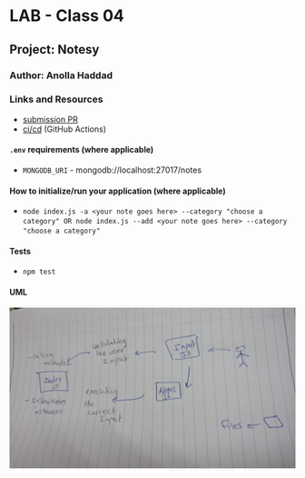 # LAB - Class 04

## Project: Notesy

### Author: Anolla Haddad

### Links and Resources

- [submission PR](https://github.com/401-advanced-javascript-Anolla/notes-app/pull/4)
- [ci/cd](https://github.com/401-advanced-javascript-Anolla/notes-app/runs/694387426) (GitHub Actions)

#### `.env` requirements (where applicable)

- `MONGODB_URI` - mongodb://localhost:27017/notes

#### How to initialize/run your application (where applicable)

- `node index.js -a <your note goes here> --category "choose a category" OR node index.js --add <your note goes here> --category "choose a category"`

#### Tests

- `npm test`

#### UML

![UML Diagram](UML.JPG)